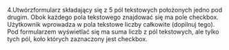 4.Utwórzformularz składający się z 5 pól tekstowych położonych jedno pod drugim. Obok każdego pola tekstowego znajdować się ma pole checkbox. Użytkownik wprowadza w pola tekstowe liczby całkowite (dopilnuj tego). Pod formularzem wyświetlać się ma suma liczb z pól tekstowych, ale tylko tych pól, koło których zaznaczony jest checkbox.
